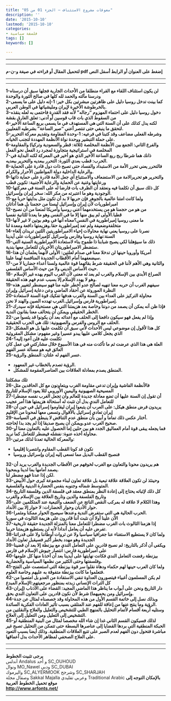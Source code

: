 ```yaml
---
title: "معوقات مشروع الاستئناف – الجزء 01 من 05"
description: ''
date: '2015-10-10'
lastmod: '2015-10-10'
categories:
- فلسفة سياسية
tags: []
keywords: []

---
```

---

---

**لتحميل المقال أو قراءته في صيغة و-ن-م pdf إضغط على العنوان أو الرابط أسفل النص**

---



---

**1-لن يكون استئناف اللقاء مع القراء منطلقا من الأحداث الجارية فجلها سبق أن درسناه ودرسنا مآلته والحمد لله كلها في صالح الثورة والوحدة  
2-كما بينت تدخل روسيا دليل على ظاهرتين مبشرتين بكل خير: 1-إنه دليل على ما يسمى بالخرطوشة الأخيرة لإيران ومليشياتها في الوطن العربي.  
3-دخول روسيا دليل على احتماء المهزوم “رجاله” لأنه فقد القدرة فاحتمى به لعله ينقذه من السقوط الذي بات قاب قوسين أو أدنى: تعلق الغارق بقشة  
4-لكنه يدل كذلك على أن السنة التي هي المستهدف في ما يسمى بربع الساعة الأخير لتحقق ما ينبغي حتى تنتصر أعني “صبر الساعة” بشرطيه الفعليين.  
5-وشرطه الفعلي مضاعف وقد كتبنا في فرعيه: 1-وحدة المقاومة وتقديم معركة التحرير على حملة التبشير ووحدة نواة الأنظمة المهددة لتجنب الخيانه.  
6-والفرع الثاني: الجمع بين الأنظمة المخلصة (ثلاثة: قطر والسعودية وتركيا) والمقاومة المخلصة في استراتيجية متجاوزة لمجرد رد الفعل نحو الفعل  
7-ذانك هما شرطا ربح ربع الساعة الأخير الذي هو أخير في المعركة لكنه البداية في الحرب: قطب بعدي الثورة: التحرر ببعديه والتحرير ببعديه.  
8-فالتحرر يعني تحرر الأمة من الاستبداد والفساد حتى تصبح ذات دول قادرة على الحماية والرعاية الداخلية دولة المواطنين الأحرار والكرام.  
9-والتحرير هو تحريرالامة من الاستضعاف والاستتباع أي جعل الأمة قادرة على حماية ذاتها ورعايتها وغنية عن الحماية والرعاية الأجنبية: تكوين قطب  
10-كل ذلك سبق أن تكلمنا فيه ونعتقد أن الظرف بات فارضا له على السنة في معركتها الوجودية وهو ما اعتبرته من مكر الله: سخر إيران وإسرائيل.  
11-ولما كانت امتنا عالمية بالجوهر فإن حربها لا بد أن تكون مثل بدايتها حربا مع امبراطوريات لأن إيران وإسرائيل ليستا من حجمنا بل هما أداتان  
12-من هو من حجمنا هو من يستخدمهما أعني روسيا وأمريكا لمنعنا من أن نصبح قطبا.الأولى لم يبق منها إلا ما في النفس وهو ما يعدنا للثانية نفسيا  
13-ما معنى روسيا إمبراطورية في النفس؟معناه أنها في وهم بوتين لا غير لأنها متخلفةوضعيفة ولم تعد إمبراطورية حقا.وهزيمتها دافعة ومعدة لنا  
14-نصرنا على روسيا يعني نهاية محاولات إحياء الامبراطوريتين اللتين تريدان إلغاء السنة:نهاية روسيا وفارس وإسرائيل كإمبراطوريات على أيدينا  
15-ذلك ما سيؤهلنا لكي يصبح شبابنا ذا طموح بناء لاستعادة الامبراطورية السنية التي ستضطر الامبراطوريتان الأخريان للتعامل معها بندية.  
16-أمريكا وأوروبا حينها لن تدخلا معنا في صدام لعلتين: الأولى لأنهما يعلمان أن هذا سيضعفهما أمام الأقطاب الجديدة المنافسة لهما علينا.  
17-والثانية وهي الأهم لأننا في الحقيقة شرط بقائهما قوة عالمية ولسنا أعداء حضاريا لا من حيث الأساس الديني ولا من حيث الأساس الفلسفي.  
18- الصراع الأبدي بين الإسلام والغرب لم يعد له معنى لأن الغرب اليوم يهده غير الإسلام وهو لا يهدد الإسلام إلا بسبب عدم فهم هذه الحقيقة.  
19-سيفهم الغرب أن حربه معنا تنهيه لصالح عدو أخطر عليه منا فهو سيضطر لتغيير هذه النظرة الموروثة عن أحقاد الماضي وعن دعاية إسرائيل وإيران  
20-محاولة التركيز على العداء بين السنة والغرب هدفها تفكيك قوة السنة لاستعادة إمبراطورية فارس وإسرائيل.الغرب تهدده الصين والهند لا نحن.  
21-فإذا ظن أنه يمكن أن يصمد من دوننا وخاصة بعد هزيمتنا التي هي مستحيلة فإنه سيدرك الخطر الحقيقي ويمكن أن يتحالف معنا بقانون الندية.  
22-وإذا لم يفعل فهو سيكون دافعنا إلى الحلف مع أعدائه بعد أن يكونوا قد يئسوا من الحلف مع الروس والفرس والصهيونية: تلك هي الحرب الحقيقية.  
23-كل هذا لأقول إن موضوعي ليس الأحداث لأني سبق أن تكلمت عليها بل هو المشكل الذي يجعل كلامي عليها يبدو عسيرا وغير مفهوم: مشكل المقروئية  
24-تكلمت عليه فلن أعود إليه؟  
العلة هي هذا الذي عرضت ثم ما تأكدت منه في هذا الأسبوع خلال مشاركتي في عمل كان العائق فيه هو مسألة عسر الفهم  
25-عسر الفهم له علتان: المنطق والرؤية.**

* **الرؤية تصدم بالخطاب غير المعهود.**
* **المنطق يصدم بمعادلة العلاقات بين العناصرالمقومة للمشكل.**

**تلك مشكلتنا  
26-فالأنظمة الفاشية وإيران تدعي مقاومة الغرب ويتعاونون مع كل الحاقدين مثل المسيحية الصهيونية واليمين الأوروبي لئلا يعود الإسلام للتاريخ  
27-أن تقول إن السنة عليها أن تضع معادلة جديدة للعالم وأن تجعل الغرب نفسه مضطرا للتعامل الندي بدل أن تثبت له أستحالة هزيمتها هذا أمر عجيب  
28-يريدون فرض منطق هيكل: على العرب أن يتبعوا إيران ليقاوموا إسرائيل في حين أن إيران تعادي إسرائيل بالأقوال وتسعى معها لمحونا من الإقليم  
29-أختار عكس ذلك تماما و أبين بأن منطق عدم التناقض لا ينبطق في السياسة.  
صحيح الغرب عدو.ويمكن أن يصبح صديقا إذا لم يجد بدا لحاجته.  
30-فما يجعله يبقى قوة أمام العماليق الجدد هو بين حلين إما الحصول عليه بالتعاون معنا أو محاولة أخذه عنوة: نفشله فيضطر للتعامل كما نريد.  
31-والمعركة الحالية تعدنا لذلك مرتين:**

* **نكون قد كونا القطب المقاوم وانتصرنا إقليميا**
* **فنصبح القطب البديل مما تسعى إليه إيران وإسرائيل وروسيا**

**32-هم يريدون محونا والتعاون مع الغرب لخوفهم من الأقطاب الجديدة والغرب يريد أن يصمد أمامها بما لدينا وبمحونا.  
لكن إذا عدنا فهو مضطر لنا.  
33-وحينئذ لن تكون العلاقة علاقة تبعية بل علاقة تعاون لبناء مجموعة كبرى حول الأبيض المتوسط شماله وجنوبه بنفس الحضارة الدينية والفلسفية.  
34-كل ذلك لإثباته يحتاج إلى إعادة النظر بمنطق معقد في فلسفة الدين وفلسفة التاريخ وتاريخ الفلسفة والدين وتاريخ العلاقة بين الإسلام والغرب  
35-وهذا الكلام لا علاقة له بمركب النقص الناتج عن الضعف والتبعية عند المتكلمين على حوار الأديان وحوار الحضارات: لا حوار إلا بين الأنداد.  
36-الحرب الحالية هي التي ستفرض الندية وعندها سيصبح الحوار ممكنا ومثمرا.  
الآن علينا أولا أن نثبت أننا قادرون على هزيمة الثالوث في سوريا  
37-إذا هزمنا الثالوث بات الغرب مضطرا للتعامل معنا بالمنزلة الجديدة حقيقة تاريخية تفرض عليه أن يعامل أندادا لأنه لن يستطيع هزيمتنا حربيا.  
38-ولما كان لا يستطيع الاستغناء عنا جغرافيا سياسيا ولا عن ثروات أوطاننا ولا على قدراتنا الجديدة وهو مهدد بخطر أكبر فسيقبل تعاون الأنداد  
39-ويكفي أن أذكر بالتاريخ: لم نصبح قادرين على التعامل الندي مع بيزنطة إلا بعد أن قضينا على أمبراطورية فارس: انتصار جيوش الإسلام في فارس  
40-بيزنطة رفضت التعامل الندي فكانت نهايتها على أيدينا بعد أن أخذنا منها كل علومها وفلسفتها وحتى الكثير من نظمها السياسية والحضارية.  
41-ولما كان العرب حينها لهم حكماء ودهاة نقلوا سر قوة بيزنطة التي استعصت على الفتح فتعلموا ما كانت بيزنطة متفوقة به عليهم وخاصة العلوم.  
42-لم يكن المسلمون أغبياء فيتصورون العداوة تنفي الاستفادة من العدو بل امتصوا من كل التراث الإنساني زبدته بمنظور مرجعيتهم:الإسلام المبدع  
43-دار التاريخ ونحن على أبواب ما يناظر هذا الماضي المجيد: القضاء على الأذناب (إيران وإسرائيل ومن يحميهما) شرط لأن نكون قادرين على التعاون الندي بحق.  
44-وبذلك نصل إلى خاتمة القسم الأول من هذه المحاولة وقد خصصناه لمثال عن جدة الرؤية وما ينتج عنها من إعاقة للفهم عند المتلقي بسبب تأثير العادات الفكرية السائدة.  
وستليه أربعة أقسام لأتمام التحليل بالمنهج الطبي للتشخيص والتعليل والعلاج والنقلتين من التشخيص إلى التعليل ومن التعليل إلى العلاج.  
45-لذلك فسيكون القسم الثاني غدا إن شاء الله مخصصا لمثال من البنية المنطقية أو الحبكة المنطقية التي بردها القضايا إلى عناصرها البسطة حتى تتمكن من التحليل تصبح غير مباشرة فتحول دون الفهم لعدم الصبر على تتبع العلاقات المنطقية. وذلك أيضا بسبب التعود على العلاج الصحفي لمظاهر الأحداث بدل أعماقها.**

---

---

**يرجى تثبيت الخطوط**   
 أندلس Andalus  و أحد SC\_OUHOUD  
 ونوال MO\_Nawel  ودبي SC\_DUBAI   
 واليرموك SC\_ALYERMOOK  وشرجح SC\_SHARJAH   
 وصقال مجلة Sakkal Majalla وعربي تقليدي Traditional Arabic  **بالإمكان التوجه إلى موقع تحميل الخطوط العربية  
 http://www.arfonts.net/**

---

###